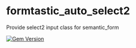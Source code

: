 # formtastic_auto_select2

Provide select2 input class for semantic_form

[![Gem Version](https://badge.fury.io/rb/formtastic_auto_select2.png)](http://badge.fury.io/rb/formtastic_auto_select2)
